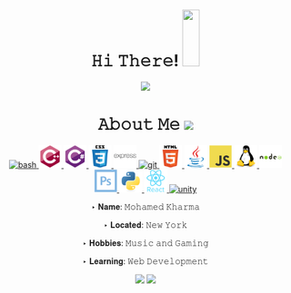 <!-- introduction -->
<h1 align="center">𝙷𝚒 𝚃𝚑𝚎𝚛𝚎! <img src="https://tenor.com/view/when-you-wave-to-people-gif-22314635.gif" width="30px" height="100px"></h1>
<!-- gif  -->
<p align = "center">
<img src ="https://tenor.com/view/anime-gif-19179867.gif">
</p>
<!-- about me  -->
<h1 align="center">𝙰𝚋𝚘𝚞𝚝 𝙼𝚎 <img src="https://31.media.tumblr.com/76470f55efbc8cc7ec81778d18febc91/tumblr_mwn4rvyG4O1t2jjpjo1_500.gif" width="50"></h1>
<p align="center"> <a href="https://www.gnu.org/software/bash/" target="_blank"> <img src="https://www.vectorlogo.zone/logos/gnu_bash/gnu_bash-icon.svg" alt="bash" width="40" height="40"/> </a> <a href="https://www.w3schools.com/cpp/" target="_blank"> <img src="https://raw.githubusercontent.com/devicons/devicon/master/icons/cplusplus/cplusplus-original.svg" alt="cplusplus" width="40" height="40"/> </a> <a href="https://www.w3schools.com/cs/" target="_blank"> <img src="https://raw.githubusercontent.com/devicons/devicon/master/icons/csharp/csharp-original.svg" alt="csharp" width="40" height="40"/> </a> <a href="https://www.w3schools.com/css/" target="_blank"> <img src="https://raw.githubusercontent.com/devicons/devicon/master/icons/css3/css3-original-wordmark.svg" alt="css3" width="40" height="40"/> </a> <a href="https://expressjs.com" target="_blank"> <img src="https://raw.githubusercontent.com/devicons/devicon/master/icons/express/express-original-wordmark.svg" alt="express" width="40" height="40"/> </<a> <a href="https://git-scm.com/" target="_blank"> <img src="https://www.vectorlogo.zone/logos/git-scm/git-scm-icon.svg" alt="git" width="40" height="40"/> </a> <a href="https://www.w3.org/html/" target="_blank"> <img src="https://raw.githubusercontent.com/devicons/devicon/master/icons/html5/html5-original-wordmark.svg" alt="html5" width="40" height="40"/> </a> <a href="https://www.java.com" target="_blank"> <img src="https://raw.githubusercontent.com/devicons/devicon/master/icons/java/java-original.svg" alt="java" width="40" height="40"/> </a> <a href="https://developer.mozilla.org/en-US/docs/Web/JavaScript" target="_blank"> <img src="https://raw.githubusercontent.com/devicons/devicon/master/icons/javascript/javascript-original.svg" alt="javascript" width="40" height="40"/> </a> <a href="https://www.linux.org/" target="_blank"> <img src="https://raw.githubusercontent.com/devicons/devicon/master/icons/linux/linux-original.svg" alt="linux" width="40" height="40"/> </a> <a href="https://nodejs.org" target="_blank"> <img src="https://raw.githubusercontent.com/devicons/devicon/master/icons/nodejs/nodejs-original-wordmark.svg" alt="nodejs" width="40" height="40"/> </a> <a href="https://www.photoshop.com/en" target="_blank"> <img src="https://raw.githubusercontent.com/devicons/devicon/master/icons/photoshop/photoshop-line.svg" alt="photoshop" width="40" height="40"/> </a> <a href="https://www.python.org" target="_blank"> <img src="https://raw.githubusercontent.com/devicons/devicon/master/icons/python/python-original.svg" alt="python" width="40" height="40"/> </a> <a href="https://reactjs.org/" target="_blank"> <img src="https://raw.githubusercontent.com/devicons/devicon/master/icons/react/react-original-wordmark.svg" alt="react" width="40" height="40"/> </a> </a> <a href="https://unity.com/" target="_blank"> <img src="https://www.vectorlogo.zone/logos/unity3d/unity3d-icon.svg" alt="unity" width="40" height="40"/> </a> </p>
<p align="center">
‣ 𝐍𝐚𝐦𝐞: 𝙼𝚘𝚑𝚊𝚖𝚎𝚍 𝙺𝚑𝚊𝚛𝚖𝚊    </p> <p align="center">
‣ 𝐋𝐨𝐜𝐚𝐭𝐞𝐝: 𝙽𝚎𝚠 𝚈𝚘𝚛𝚔 </p> <p align="center">
‣ 𝐇𝐨𝐛𝐛𝐢𝐞𝐬: 𝙼𝚞𝚜𝚒𝚌 𝚊𝚗𝚍 𝙶𝚊𝚖𝚒𝚗𝚐  </p> <p align="center">
‣ 𝐋𝐞𝐚𝐫𝐧𝐢𝐧𝐠: 𝚆𝚎𝚋 𝙳𝚎𝚟𝚎𝚕𝚘𝚙𝚖𝚎𝚗𝚝 </p> 
<!-- connect with me **put at bottom** -->
<p align="center">
  <img src ="https://github-readme-stats.vercel.app/api?username=mohamedkharma&show_icons=true&count_private=true&theme=outrun&hide_border=true&hide=issues,contribs&bg_color=00000000"> <img src ="https://github-readme-stats.vercel.app/api/top-langs/?username=giannagalard&layout=compact&hide_border=true&theme=outrun&bg_color=00000000&langs_count=6&hide=c%23,shaderlab">
</p>

<!-- website linked to gif
<p align = "center" >
<a href="https://mohamedkharma.com/" target="_blank" rel="noreferrer"><img alt="Portfolio" style="max-width: 100px;" src="https://user-images.githubusercontent.com/80483712/126887600-e4e61085-2430-4bb2-8b82-2b3154673bd1.gif" /></a></p>
 -->
